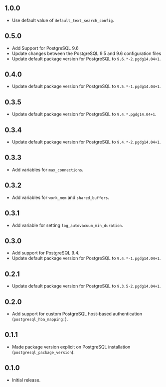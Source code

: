 ## 1.0.0
- Use default value of `default_text_search_config`.

## 0.5.0
- Add Support for PostgreSQL 9.6
- Update changes between the PostgreSQL 9.5 and 9.6 configuration files
- Update default package version for PostgreSQL to `9.6.*-2.pgdg14.04+1`.

## 0.4.0

- Update default package version for PostgreSQL to `9.5.*-1.pgdg14.04+1`.

## 0.3.5

- Update default package version for PostgreSQL to `9.4.*.pgdg14.04+1`.

## 0.3.4

- Update default package version for PostgreSQL to `9.4.*-2.pgdg14.04+1`.

## 0.3.3

- Add variables for `max_connections`.

## 0.3.2

- Add variables for `work_mem` and `shared_buffers`.

## 0.3.1

- Add variable for setting `log_autovacuum_min_duration`.

## 0.3.0

- Add support for PostgreSQL 9.4.
- Update default package version for PostgreSQL to `9.4.*-1.pgdg14.04+1`.

## 0.2.1

- Update default package version for PostgreSQL to `9.3.5-2.pgdg14.04+1`.

## 0.2.0

- Add support for custom PostgreSQL host-based authentication (`postgresql_hba_mapping:`).

## 0.1.1

- Made package version explicit on PostgreSQL installation (`postgresql_package_version`).

## 0.1.0

- Initial release.
